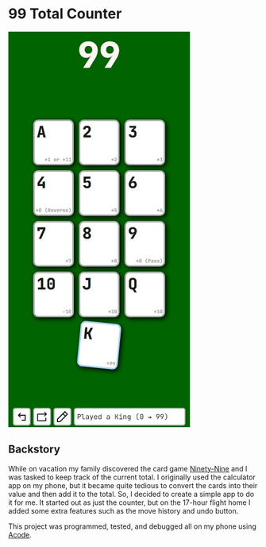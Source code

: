 # 99 Total Counter

![screenshot](screenshot.png)

## Backstory

While on vacation my family discovered the card game [Ninety-Nine](https://bicyclecards.com/how-to-play/99-ninety-nine/) and I was tasked to keep track of the current total. I originally used the calculator app on my phone, but it became quite tedious to convert the cards into their value and then add it to the total. So, I decided to create a simple app to do it for me. It started out as just the counter, but on the 17-hour flight home I added some extra features such as the move history and undo button.

This project was programmed, tested, and debugged all on my phone using [Acode](https://acode.app/).
